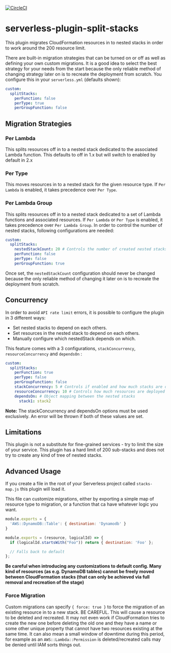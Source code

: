 [![CircleCI](https://circleci.com/gh/dougmoscrop/serverless-plugin-split-stacks.svg?style=svg)](https://circleci.com/gh/dougmoscrop/serverless-plugin-split-stacks)

# serverless-plugin-split-stacks

This plugin migrates CloudFormation resources in to nested stacks in order to work around the 200 resource limit.

There are built-in migration strategies that can be turned on or off as well as defining your own custom migrations. It is a good idea to select the best strategy for your needs from the start because the only reliable method of changing strategy later on is to recreate the deployment from scratch. You configure this in your `serverless.yml` (defaults shown):

```yaml
custom:
  splitStacks:
    perFunction: false
    perType: true
    perGroupFunction: false
```

## Migration Strategies

### Per Lambda

This splits resources off in to a nested stack dedicated to the associated Lambda function. This defaults to off in 1.x but will switch to enabled by default in 2.x

### Per Type

This moves resources in to a nested stack for the given resource type. If `Per Lambda` is enabled, it takes precedence over `Per Type`.

### Per Lambda Group

This splits resources off in to a nested stack dedicated to a set of Lambda functions and associated resources. If `Per Lambda` or `Per Type` is enabled, it takes precedence over `Per Lambda Group`. In order to control the number of nested stacks, following configurations are needed:

```yaml
custom:
  splitStacks:
    nestedStackCount: 20 # Controls the number of created nested stacks
    perFunction: false
    perType: false
    perGroupFunction: true
```

Once set, the `nestedStackCount` configuration should never be changed because the only reliable method of changing it later on is to recreate the deployment from scratch.

## Concurrency

In order to avoid `API rate limit` errors, it is possible to configure the plugin in 3 different ways:
 * Set nested stacks to depend on each others.
 * Set resources in the nested stack to depend on each others.
 * Manually configure which nestedStack depends on which.

This feature comes with a 3 configurations, `stackConcurrency`, `resourceConcurrency` and `dependsOn` :

```yaml
custom:
  splitStacks:
    perFunction: true
    perType: false
    perGroupFunction: false
    stackConcurrency: 5 # Controls if enabled and how much stacks are deployed in parallel. Disabled if absent.
    resourceConcurrency: 10 # Controls how much resources are deployed in parallel. Disabled if absent.
    dependsOn: # Object mapping between the nested stacks
      stack1: stack2
```

**Note:** The stackConcurrency and dependsOn options must be used exclusively. An error will be thrown if both of these values are set.

## Limitations

This plugin is not a substitute for fine-grained services - try to limit the size of your service. This plugin has a hard limit of 200 sub-stacks and does not try to create any kind of tree of nested stacks.

## Advanced Usage

If you create a file in the root of your Serverless project called `stacks-map.js` this plugin will load it.

This file can customize migrations, either by exporting a simple map of resource type to migration, or a function that ca have whatever logic you want.

```javascript
module.exports = {
  'AWS::DynamoDB::Table': { destination: 'Dynamodb' }
}
```

```javascript
module.exports = (resource, logicalId) => {
  if (logicalId.startsWith("Foo")) return { destination: 'Foo' };

  // Falls back to default
};
```

__Be careful when introducing any customizations to default config. Many kind of resources (as e.g. DynamoDB tables) cannot be freely moved between CloudFormation stacks (that can only be achieved via full removal and recreation of the stage)__

### Force Migration

Custom migrations can specify `{ force: true }` to force the migration of an existing resource in to a new stack. BE CAREFUL. This will cause a resource to be deleted and recreated. It may not even work if CloudFormation tries to create the new one before deleting the old one and they have a name or some other unique property that cannot have two resources existing at the same time. It can also mean a small window of downtime during this period, for example as an `AWS::Lambda::Permission` is deleted/recreated calls may be denied until IAM sorts things out.
